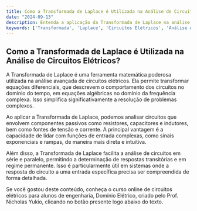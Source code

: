 ```yaml
---
title: Como a Transformada de Laplace é Utilizada na Análise de Circuitos Elétricos?
date: "2024-09-13"
description: Entenda a aplicação da Transformada de Laplace na análise avançada de circuitos elétricos.
keywords: ['Transformada', 'Laplace', 'Circuitos Elétricos', 'Análise Avançada', 'Engenharia']
---
```


## Como a Transformada de Laplace é Utilizada na Análise de Circuitos Elétricos?

A Transformada de Laplace é uma ferramenta matemática poderosa utilizada na análise avançada de circuitos elétricos. Ela permite transformar equações diferenciais, que descrevem o comportamento dos circuitos no domínio do tempo, em equações algébricas no domínio da frequência complexa. Isso simplifica significativamente a resolução de problemas complexos.

Ao aplicar a Transformada de Laplace, podemos analisar circuitos que envolvem componentes passivos como resistores, capacitores e indutores, bem como fontes de tensão e corrente. A principal vantagem é a capacidade de lidar com funções de entrada complexas, como sinais exponenciais e rampas, de maneira mais direta e intuitiva.

Além disso, a Transformada de Laplace facilita a análise de circuitos em série e paralelo, permitindo a determinação de respostas transitórias e em regime permanente. Isso é particularmente útil em sistemas onde a resposta do circuito a uma entrada específica precisa ser compreendida de forma detalhada.

Se você gostou deste conteúdo, conheça o curso online de circuitos elétricos para alunos de engenharia, Domínio Elétrico, criado pelo Prof. Nicholas Yukio, clicando no botão presente logo abaixo do texto.